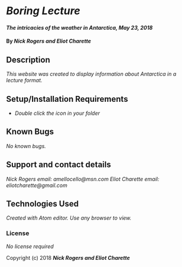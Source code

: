 # _Boring Lecture_

#### _The intricacies of the weather in Antarctica, May 23, 2018_

#### By _**Nick Rogers and Eliot Charette**_

## Description

_This website was created to display information about Antarctica in a lecture format._

## Setup/Installation Requirements

* _Double click the icon in your folder_

## Known Bugs

_No known bugs._

## Support and contact details

_Nick Rogers email: amellocello@msn.com_
_Eliot Charette email: eliotcharette@gmail.com_

## Technologies Used

_Created with Atom editor.  Use any browser to view._

### License

*No license required*

Copyright (c) 2018 **_Nick Rogers and Eliot Charette_**
